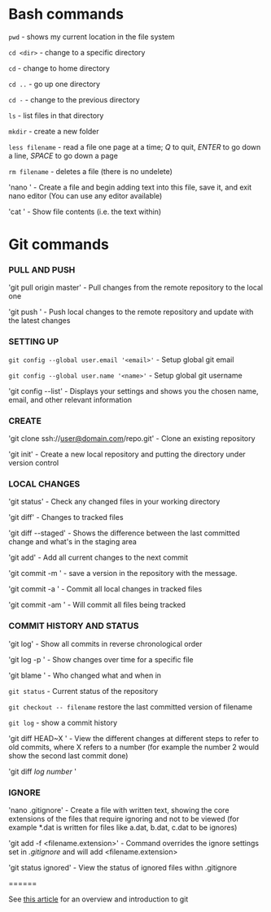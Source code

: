 # Bash commands

`pwd` - shows my current location in the file system

`cd <dir>` - change to a specific directory

`cd` - change to home directory

`cd ..` - go up one directory

`cd -` - change to the previous directory

`ls` - list files in that directory

`mkdir` - create a new folder

`less filename` - read a file one page at a time; *Q* to quit, *ENTER* to go down a line, *SPACE* to go down a page

`rm filename` - deletes a file (there is no undelete)

'nano <file>' - Create a file and begin adding text into this file, save it, and exit nano editor (You can use any editor available)

'cat <filename>' - Show file contents (i.e. the text within)

# Git commands

### PULL AND PUSH

'git pull origin master' - Pull changes from the remote repository to the local one

'git push <remote> <origin>' - Push local changes to the remote repository and update with the latest changes


### SETTING UP

`git config --global user.email '<email>'` - Setup global git email

`git config --global user.name '<name>'` - Setup global git username

'git config --list' - Displays your settings and shows you the chosen name, email, and other relevant information

### CREATE

'git clone ssh://user@domain.com/repo.git' - Clone an existing repository

'git init' - Create a new local repository and putting the directory under version control

### LOCAL CHANGES

'git status' - Check any changed files in your working directory

'git diff' - Changes to tracked files

'git diff --staged' - Shows the difference between the last committed change and what's in the staging area

'git add' - Add all current changes to the next commit

'git commit -m <message>' - save a version in the repository with the message.

'git commit -a <message>' - Commit all local changes in tracked files

'git commit -am <message>'  - Will commit all files being tracked

### COMMIT HISTORY AND STATUS

'git log' - Show all commits in reverse chronological order

'git log -p <file>' - Show changes over time for a specific file

'git blame <file>' - Who changed what and when in <file>

`git status` - Current status of the repository

`git checkout -- filename` restore the last committed version of filename

`git log` - show a commit history

'git diff HEAD~X <file>' - View the different changes at different steps to refer to old commits, where X refers to a number (for example the number 2 would show the second last commit done)

'git diff *log number* <file>'

### IGNORE

'nano .gitignore' - Create a file with written text, showing the core extensions of the files that require ignoring and not to be viewed (for example *.dat is written for files like a.dat, b.dat, c.dat to be ignores)

'git add -f <filename.extension>' - Command overrides the ignore settings set in *.gitignore* and will add <filename.extension>

'git status ignored' - View the status of ignored files withn .gitignore

======

See [this article](http://journals.plos.org/ploscompbiol/article?id=10.1371/journal.pcbi.1004668) for an overview and introduction to git
